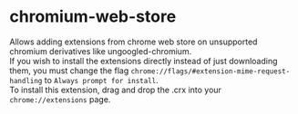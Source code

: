 # chromium-web-store
Allows adding extensions from chrome web store on unsupported chromium derivatives like ungoogled-chromium.  
If you wish to install the extensions directly instead of just downloading them, you must change the flag `chrome://flags/#extension-mime-request-handling` to `Always prompt for install`.  
To install this extension, drag and drop the .crx into your `chrome://extensions` page.
